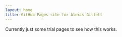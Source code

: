 ```yaml
---
layout: home
title: GitHub Pages site for Alexis Gillett
---
```

Currently just some trial pages to see how this works.
